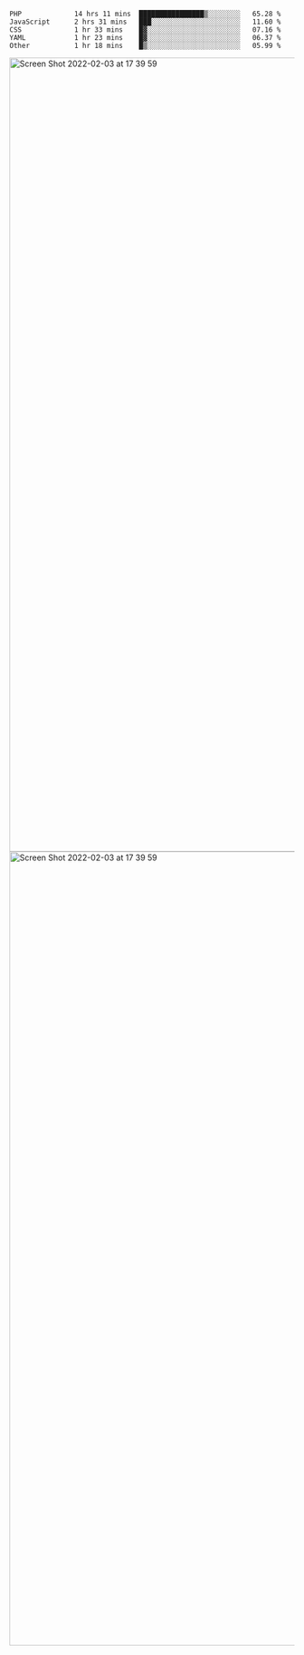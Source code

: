 <!--START_SECTION:waka-->

```text
PHP             14 hrs 11 mins  ████████████████▒░░░░░░░░   65.28 %
JavaScript      2 hrs 31 mins   ███░░░░░░░░░░░░░░░░░░░░░░   11.60 %
CSS             1 hr 33 mins    █▓░░░░░░░░░░░░░░░░░░░░░░░   07.16 %
YAML            1 hr 23 mins    █▓░░░░░░░░░░░░░░░░░░░░░░░   06.37 %
Other           1 hr 18 mins    █▒░░░░░░░░░░░░░░░░░░░░░░░   05.99 %
```

<!--END_SECTION:waka-->

<img width="1400" alt="Screen Shot 2022-02-03 at 17 39 59" src="https://user-images.githubusercontent.com/45716542/152387304-f2b60485-53a6-4f4b-a818-5cefb1b0c0ae.png">
<img width="1400" alt="Screen Shot 2022-02-03 at 17 39 59" src="https://user-images.githubusercontent.com/45716542/152387273-ea5cdf21-2a45-44da-8bef-00c1763b1d42.png">
